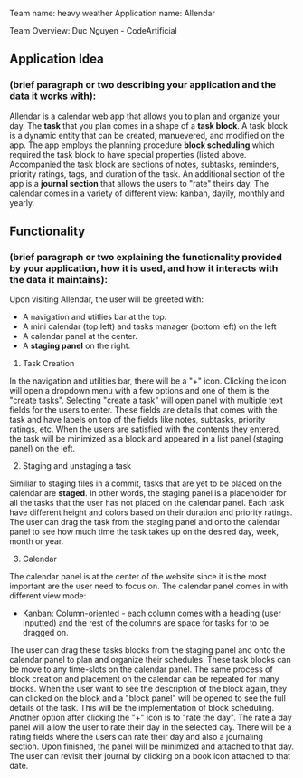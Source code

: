 Team name: heavy weather
Application name: Allendar

Team Overview:
Duc Nguyen - CodeArtificial

## Application Idea 
### (brief paragraph or two describing your application and the data it works with):
Allendar is a calendar web app that allows you to plan and organize your day. The **task** that you plan comes in a shape of a **task block**. A task block is a dynamic entity that can be created, manuevered, and modified on the app. The app employs the planning procedure **block scheduling** which required the task block to have special properties (listed above. Accompanied the task block are sections of notes, subtasks, reminders, priority ratings, tags, and duration of the task. An additional section of the app is a **journal section** that allows the users to "rate" theirs day. The calendar comes in a variety of different view: kanban, dayily, monthly and yearly.

## Functionality 
### (brief paragraph or two explaining the functionality provided by your application, how it is used, and how it interacts with the data it maintains):
Upon visiting Allendar, the user will be greeted with:
- A navigation and utitlies bar at the top.
- A mini calendar (top left) and tasks manager (bottom left) on the left
- A calendar panel at the center.
- A **staging panel** on the right.

1. Task Creation

In the navigation and utilities bar, there will be a "+" icon. Clicking the icon will open a dropdown menu with a few options and one of them is the "create tasks". Selecting "create a task" will open panel with multiple text fields for the users to enter. These fields are details that comes with the task and have labels on top of the fields like notes, subtasks, priority ratings, etc. When the users are satisfied with the contents they entered, the task will be minimized as a block and appeared in a list panel (staging panel) on the left.

2. Staging and unstaging a task

Similiar to staging files in a commit, tasks that are yet to be placed on the calendar are **staged**. In other words, the staging panel is a placeholder for all the tasks that the user has not placed on the calendar panel. Each task have different height and colors based on their duration and priority ratings. The user can drag the task from the staging panel and onto the calendar panel to see how much time the task takes up on the desired day, week, month or year. 

3. Calendar
 
The calendar panel is at the center of the website since it is the most important are the user need to focus on. The calendar panel comes in with different view mode:

- Kanban: Column-oriented - each column comes with a heading (user inputted) and the rest of the columns are space for tasks for to be dragged on. 

 
 
 The user can drag these tasks blocks from the staging panel and onto the calendar panel to plan and organize their schedules. These task blocks can be move to any time-slots on the calendar panel. The same process of block creation and placement on the calendar can be repeated for many blocks. When the user want to see the description of the block again, they can clicked on the block and a "block panel" will be opened to see the full details of the task. This will be the implementation of block scheduling. Another option after clicking the "+" icon is to "rate the day". The rate a day panel will allow the user to rate their day in the selected day. There will be a rating fields where the users can rate their day and also a journaling section. Upon finished, the panel will be minimized and attached to that day. The user can revisit their journal by clicking on a book icon attached to that date. 
